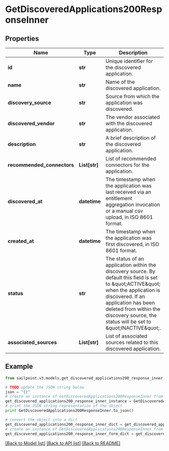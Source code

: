 # GetDiscoveredApplications200ResponseInner


## Properties

Name | Type | Description | Notes
------------ | ------------- | ------------- | -------------
**id** | **str** | Unique identifier for the discovered application. | [optional] 
**name** | **str** | Name of the discovered application. | [optional] 
**discovery_source** | **str** | Source from which the application was discovered. | [optional] 
**discovered_vendor** | **str** | The vendor associated with the discovered application. | [optional] 
**description** | **str** | A brief description of the discovered application. | [optional] 
**recommended_connectors** | **List[str]** | List of recommended connectors for the application. | [optional] 
**discovered_at** | **datetime** | The timestamp when the application was last received via an entitlement aggregation invocation  or a manual csv upload, in ISO 8601 format. | [optional] 
**created_at** | **datetime** | The timestamp when the application was first discovered, in ISO 8601 format. | [optional] 
**status** | **str** | The status of an application within the discovery source.  By default this field is set to \&quot;ACTIVE\&quot; when the application is discovered.  If an application has been deleted from within the discovery source, the status will be set to \&quot;INACTIVE\&quot;. | [optional] 
**associated_sources** | **List[str]** | List of associated sources related to this discovered application. | [optional] 

## Example

```python
from sailpoint.v3.models.get_discovered_applications200_response_inner import GetDiscoveredApplications200ResponseInner

# TODO update the JSON string below
json = "{}"
# create an instance of GetDiscoveredApplications200ResponseInner from a JSON string
get_discovered_applications200_response_inner_instance = GetDiscoveredApplications200ResponseInner.from_json(json)
# print the JSON string representation of the object
print GetDiscoveredApplications200ResponseInner.to_json()

# convert the object into a dict
get_discovered_applications200_response_inner_dict = get_discovered_applications200_response_inner_instance.to_dict()
# create an instance of GetDiscoveredApplications200ResponseInner from a dict
get_discovered_applications200_response_inner_form_dict = get_discovered_applications200_response_inner.from_dict(get_discovered_applications200_response_inner_dict)
```
[[Back to Model list]](../README.md#documentation-for-models) [[Back to API list]](../README.md#documentation-for-api-endpoints) [[Back to README]](../README.md)


